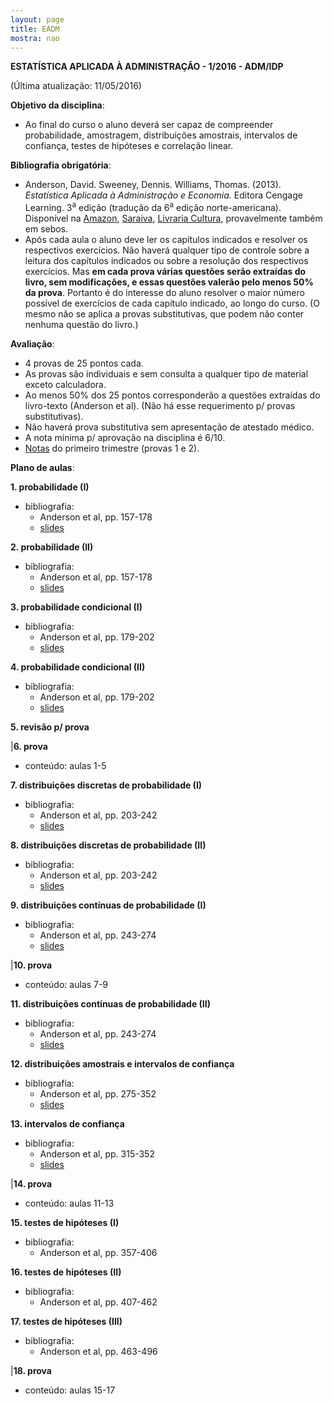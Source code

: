```yaml
---
layout: page
title: EADM
mostra: nao
---
```


**ESTATÍSTICA APLICADA À ADMINISTRAÇÃO - 1/2016 - ADM/IDP**

(Última atualização: 11/05/2016)

**Objetivo da disciplina**: 

- Ao final do curso o aluno deverá ser capaz de compreender probabilidade, amostragem, distribuições amostrais, intervalos de confiança, testes de hipóteses e correlação linear.

**Bibliografia obrigatória**:

- Anderson, David. Sweeney, Dennis. Williams, Thomas. (2013). *Estatística Aplicada à Administração e Economia.* Editora Cengage Learning. 3<sup>a</sup> edição (tradução da 6<sup>a</sup> edição norte-americana). Disponível na [Amazon](http://www.amazon.com.br/Estat%C3%ADstica-Aplicada-Administra%C3%A7%C3%A3o-e-Economia/dp/8522112819/ref=sr_1_1?ie=UTF8&qid=1453323140&sr=8-1&keywords=estat%C3%ADstica+aplicada+%C3%A0+administra%C3%A7%C3%A3o+e+economia), [Saraiva](http://www.saraiva.com.br/estatistica-aplicada-a-administracao-e-economia-3-ed-2013-4968036.html), [Livraria Cultura](http://www.livrariacultura.com.br/p/estatistica-aplicada-a-administracao-e-economia-42132070), provavelmente também em sebos.
- Após cada aula o aluno deve ler os capítulos indicados e resolver os respectivos exercícios. Não haverá qualquer tipo de controle sobre a leitura dos capítulos indicados ou sobre a resolução dos respectivos exercícios. Mas **em cada prova várias questões serão extraídas do livro, sem modificações, e essas questões valerão pelo menos 50% da prova**. Portanto é do interesse do aluno resolver o maior número possível de exercícios de cada capítulo indicado, ao longo do curso. (O mesmo não se aplica a provas substitutivas, que podem não conter nenhuma questão do livro.)

**Avaliação**:

- 4 provas de 25 pontos cada.
- As provas são individuais e sem consulta a qualquer tipo de material exceto calculadora.
- Ao menos 50% dos 25 pontos corresponderão a questões extraídas do livro-texto (Anderson et al). (Não há esse requerimento p/ provas substitutivas).
- Não haverá prova substitutiva sem apresentação de atestado médico.
- A nota mínima p/ aprovação na disciplina é 6/10.
- [Notas](/assets/teaching/estatistica/notas_1_1_2016.html) do primeiro trimestre (provas 1 e 2).

**Plano de aulas**:

**1. probabilidade (I)**

- bibliografia:
    - Anderson et al, pp. 157-178
    - [slides](/assets/teaching/estatistica/aulas_1_2.pdf)

**2. probabilidade (II)**

- bibliografia:
    - Anderson et al, pp. 157-178
    - [slides](/assets/teaching/estatistica/aulas_1_2.pdf)

**3. probabilidade condicional (I)**

- bibliografia:
    - Anderson et al, pp. 179-202
    - [slides](/assets/teaching/estatistica/aulas_3_4.pdf)

**4. probabilidade condicional (II)**

- bibliografia:
    - Anderson et al, pp. 179-202
    - [slides](/assets/teaching/estatistica/aulas_3_4.pdf)

**5. revisão p/ prova**

|**6. prova**

- conteúdo: aulas 1-5

**7. distribuições discretas de probabilidade (I)**

- bibliografia:
    - Anderson et al, pp. 203-242
    - [slides](/assets/teaching/estatistica/aula_6.pdf)

**8. distribuições discretas de probabilidade (II)**

- bibliografia:
    - Anderson et al, pp. 203-242
    - [slides](/assets/teaching/estatistica/aula_6.pdf)

**9. distribuições contínuas de probabilidade (I)**

- bibliografia:
    - Anderson et al, pp. 243-274
    - [slides](/assets/teaching/estatistica/aula_7.pdf)

|**10. prova**

- conteúdo: aulas 7-9

**11. distribuições contínuas de probabilidade (II)**

- bibliografia:
    - Anderson et al, pp. 243-274
    - [slides](/assets/teaching/estatistica/aula_7.pdf)

**12. distribuições amostrais e intervalos de confiança**

- bibliografia:
    - Anderson et al, pp. 275-352
    - [slides](/assets/teaching/estatistica/aula_8.pdf)

**13. intervalos de confiança**

- bibliografia:
    - Anderson et al, pp. 315-352
    - [slides](/assets/teaching/estatistica/aula_8.pdf)

|**14. prova**

- conteúdo: aulas 11-13

**15. testes de hipóteses (I)**

- bibliografia:
    - Anderson et al, pp. 357-406

**16. testes de hipóteses (II)**

- bibliografia:
    - Anderson et al, pp. 407-462

**17. testes de hipóteses (III)**

- bibliografia:
    - Anderson et al, pp. 463-496

|**18. prova**

- conteúdo: aulas 15-17